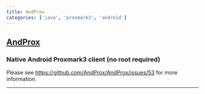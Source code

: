 ```yaml
---
title: AndProx
categories: ['java', 'proxmark3', 'android']
---
```

## [AndProx](https://github.com/AndProx/AndProx)

### Native Android Proxmark3 client (no root required)


Please see https://github.com/AndProx/AndProx/issues/53 for more
information.

---
